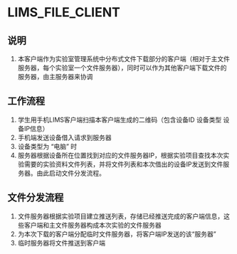 # LIMS_FILE_CLIENT

## 说明
1. 本客户端作为实验室管理系统中分布式文件下载部分的客户端（相对于主文件服务器，每个实验室一个文件服务器），同时可以作为其他客户端下载文件的服务器，由主服务器来协调

## 工作流程
1. 学生用手机LIMS客户端扫描本客户端生成的二维码（包含设备ID  设备类型  设备IP信息）
2. 手机端发送设备借入请求到服务器
3. 设备类型为 “电脑” 时
4. 服务器根据设备所在位置找到对应的文件服务器IP，根据实验项目查找本次实验需要的实验资料文件列表，并将文件列表和本次借出的设备IP发送到文件服务器。由此启动文件分发流程。

## 文件分发流程
1. 文件服务器根据实验项目建立推送列表，存储已经推送完成的客户端信息，这些客户端和主文件服务器构成本次实验的文件服务器
2. 为本次下载的客户端分配临时文件服务器，将客户端IP发送的该“服务器”
3. 临时服务器将文件推送到客户端
